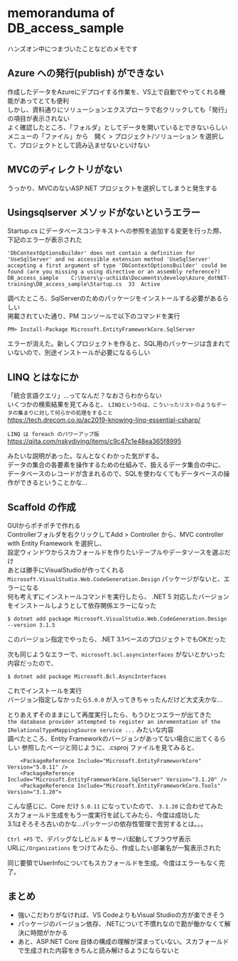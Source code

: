 # memoranduma of DB_access_sample
ハンズオン中につまづいたことなどのメモです

## Azure への発行(publish) ができない
作成したデータをAzureにデプロイする作業を、VS上で自動でやってくれる機能があってとても便利  
しかし、資料通りにソリューションエクスプローラで右クリックしても「発行」の項目が表示されない  
よく確認したところ、「フォルダ」としてデータを開いているとできないらしい  
メニューの「ファイル」から　開く > プロジェクト/ソリューション を選択して、プロジェクトとして読み込ませないといけない  

## MVCのディレクトリがない
うっかり、MVCのないASP.NET プロジェクトを選択してしまうと発生する  

## Usingsqlserver メソッドがないというエラー
Startup.cs にデータベースコンテキストへの参照を追加する変更を行った際、下記のエラーが表示された
```
'DbContextOptionsBuilder' does not contain a definition for 'UseSqlServer' and no accessible extension method 'UseSqlServer' accepting a first argument of type 'DbContextOptionsBuilder' could be found (are you missing a using directive or an assembly reference?)	DB_access_sample	C:\Users\y-uchiida\Documents\develop\Azure_dotNET-training\DB_access_sample\Startup.cs	33	Active
```
調べたところ、SqlServerのためのパッケージをインストールする必要があるらしい  
掲載されていた通り、PM コンソールで以下のコマンドを実行
```
PM> Install-Package Microsoft.EntityFrameworkCore.SqlServer
```
エラーが消えた。新しくプロジェクトを作ると、SQL用のパッケージは含まれていないので、別途インストールが必要になるらしい

## LINQ とはなにか
「統合言語クエリ」...ってなんだ？なおさらわからない  
いくつかの検索結果を見てみると、
`LINQというのは、こういったリストのようなデータの集まりに対して何らかの処理をすること`  
https://tech.drecom.co.jp/ac2019-knowing-linq-essential-csharp/

`LINQ は foreach のパワーアップ版`  
https://qiita.com/nskydiving/items/c9c47c1e48ea365f8995

みたいな説明があった。なんとなくわかった気がする。  
データの集合の各要素を操作するための仕組みで、扱えるデータ集合の中に、  
データベースのレコードが含まれるので、SQLを使わなくてもデータベースの操作ができるということかな...

## Scaffold の作成
GUIからポチポチで作れる  
Controllerフォルダを右クリックしてAdd > Controller から、MVC controller with Entity Framework を選択し、  
設定ウィンドウからスカフォールドを作りたいテーブルやデータソースを選ぶだけ  
あとは勝手にVisualStudioが作ってくれる  
`Microsoft.VisualStudio.Web.CodeGeneration.Design` パッケージがないと、エラーになる  
何も考えずにインストールコマンドを実行したら、 .NET 5 対応したバージョンをインストールしようとして依存関係エラーになった
```
$ dotnet add package Microsoft.VisualStudio.Web.CodeGeneration.Design --version 3.1.5
```
このバージョン指定でやったら、.NET 3.1ベースのプロジェクトでもOKだった

次も同じようなエラーで、`microsoft.bcl.asyncinterfaces` がないとかいった内容だったので、

```
$ dotnet add package Microsoft.Bcl.AsyncInterfaces
```
これでインストールを実行  
バージョン指定しなかったら`5.0.0` が入ってきちゃったんだけど大丈夫かな...


とりあえずそのままにして再度実行したら、もうひとつエラーが出てきた  
`the database provider attempted to register an imrementation of the IRelationalTypeMappingSource service ...` みたいな内容  
調べたところ、Entity Frameworkのバージョンがあってない場合に出てくるらしい
参照したページと同じように、.csproj ファイルを見てみると、
```
    <PackageReference Include="Microsoft.EntityFrameworkCore" Version="5.0.11" />
    <PackageReference Include="Microsoft.EntityFrameworkCore.SqlServer" Version="3.1.20" />
    <PackageReference Include="Microsoft.EntityFrameworkCore.Tools" Version="3.1.20">
```
こんな感じに、Core だけ `5.0.11` になっていたので、 `3.1.20` に合わせてみた  
スカフォールド生成をもう一度実行を試してみたら、今度は成功した  
3.1はそろそろ古いのかな...パッケージの依存性管理で苦労するとは。。。  

`Ctrl +F5` で、デバッグなしビルド & サーバ起動してブラウザ表示  
URLに`/Organizations` をつけてみたら、作成したい部署名が一覧表示された  

同じ要領でUserInfoについてもスカフォールドを生成。今度はエラーもなく完了。

## まとめ
- 強いこだわりがなければ、VS CodeよりもVisual Studioの方が楽できそう
- パッケージのバージョン依存、.NETについて不慣れなので勘が働かなくて解決に時間がかかる
- あと、ASP.NET Core 自体の構成の理解が深まっていない。スカフォールドで生成された内容をきちんと読み解けるようにならないと